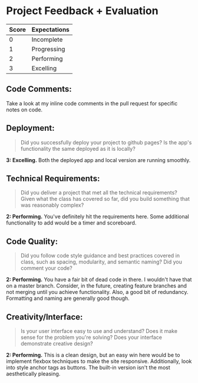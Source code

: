 # Project Feedback + Evaluation

 | Score | Expectations |
 | --- | --- |
 | 0 | Incomplete |
 | 1 | Progressing |
 | 2 | Performing |
 | 3 | Excelling |

 ## Code Comments:

 Take a look at my inline code comments in the pull request for specific notes on code.

 ## Deployment:

 > Did you successfully deploy your project to github pages? Is the app's functionality the same deployed as it is locally?

 **3: Excelling.** Both the deployed app and local version are running smoothly.

 ## Technical Requirements:

 > Did you deliver a project that met all the technical requirements? Given what the class has covered so far, did you build something that was reasonably complex?

 **2: Performing.** You've definitely hit the requirements here. Some additional functionality to add would be a timer and scoreboard.

 ## Code Quality:

 > Did you follow code style guidance and best practices covered in class, such as spacing, modularity, and semantic naming? Did you comment your code?

 **2: Performing.** You have a fair bit of dead code in there. I wouldn't have that on a master branch. Consider, in the future, creating feature branches and not merging until you achieve functionality. Also, a good bit of redundancy. Formatting and naming are generally good though.

 ## Creativity/Interface:

 > Is your user interface easy to use and understand? Does it make sense for the problem you're solving? Does your interface demonstrate creative design?

 **2: Performing.** This is a clean design, but an easy win here would be to implement flexbox techniques to make the site responsive. Additionally, look into style anchor tags as buttons. The built-in version isn't the most aesthetically pleasing.
